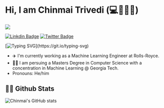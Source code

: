 # Hi, I am Chinmai Trivedi (:computer::brain::mechanical_arm::beer:)

![](https://komarev.com/ghpvc/?username=chinmai93&color=orange)

[![Linkdin Badge](https://img.shields.io/badge/-LinkdIn-0e76a8?style=flat-square&logo=Linkdin&logoColor=white)](https://linkedin.com/in/chinmai-trivedi)
[![Twitter Badge](https://img.shields.io/badge/-Twitter-00acee?style=flat-square&logo=Twitter&logoColor=white)](https://twitter.com/ChinmaiTrivedi)

[![Typing SVG](https://readme-typing-svg.herokuapp.com?color=%2336BCF7&lines=Welcome+to+my+GitHub+page.;I+am+an+Engineer+and+Grad+Student.;Nice+to+meet+you!)](https://git.io/typing-svg)

* :airplane: I'm currently working as a Machine Learning Engineer at Rolls-Royce.
* :man_student: I am persuing a Masters Degree in Computer Science with a concentration in Machine Learning @ Georgia Tech. 
* Pronouns: He/him

## 👨‍💻 Github Stats

![Chinmai's GitHub stats](https://github-readme-stats.vercel.app/api?username=chinmai93&count_private=true&show_icons=true&theme=gotham)

